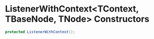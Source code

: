 # ListenerWithContext&lt;TContext, TBaseNode, TNode&gt; Constructors

```c#
protected ListenerWithContext();
```


